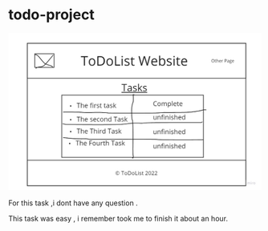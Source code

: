 # todo-project

<img src="todolist wireframe.jpg">


For this task ,i dont have any question .

This task was easy , i remember took me to finish it about an hour.

